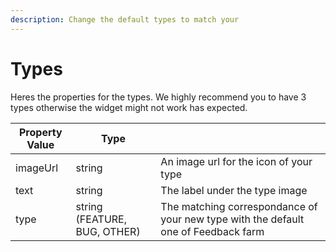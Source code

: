 ```yaml
---
description: Change the default types to match your
---
```


# Types

Heres the properties for the types. We highly recommend you to have 3 types otherwise the widget might not work has expected.

| Property Value | Type                         |                                                                                     |
| -------------- | ---------------------------- | ----------------------------------------------------------------------------------- |
| imageUrl       | string                       | An image url for the icon of your type                                              |
| text           | string                       | The label under the type image                                                      |
| type           | string (FEATURE, BUG, OTHER) | The matching correspondance  of your new type with the default one of Feedback farm |

